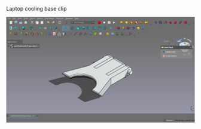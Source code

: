 Laptop cooling base clip

![alt text](https://github.com/Imejpul/3DPrinting/blob/main/05_PatillasBaseRefrigeradoraLaptop/LaptopCoolingBase.png "FreeCad View")
